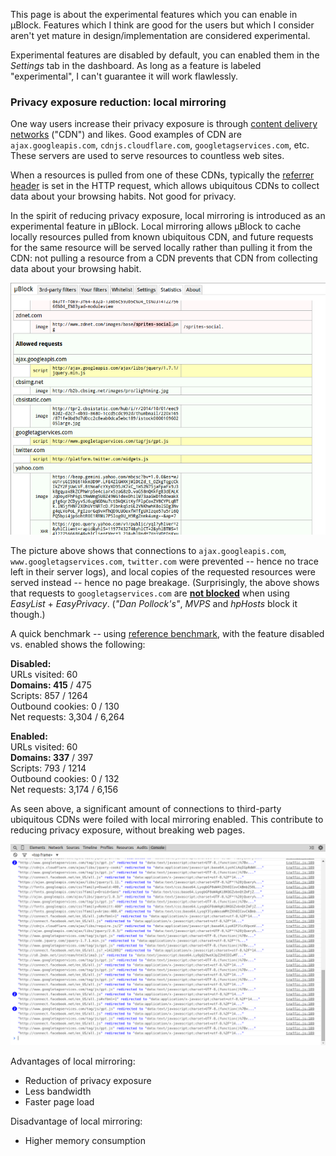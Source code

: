 This page is about the experimental features which you can enable in µBlock. Features which I think are good for the users but which I consider aren't yet mature in design/implementation are considered experimental.

Experimental features are disabled by default, you can enabled them in the _Settings_ tab in the dashboard. As long as a feature is labeled "experimental", I can't guarantee it will work flawlessly.

### Privacy exposure reduction: local mirroring

One way users increase their privacy exposure is through [content delivery networks](http://en.wikipedia.org/wiki/Content_delivery_network) ("CDN") and likes. Good examples of CDN are `ajax.googleapis.com`, `cdnjs.cloudflare.com`, `googletagservices.com`, etc. These servers are used to serve resources to countless web sites.

When a resources is pulled from one of these CDNs, typically the [referrer header](http://en.wikipedia.org/wiki/HTTP_referer) is set in the HTTP request, which allows ubiquitous CDNs to collect data about your browsing habits. Not good for privacy.

In the spirit of reducing privacy exposure, local mirroring is introduced as an experimental feature in µBlock. Local mirroring allows µBlock to cache locally resources pulled from known ubiquitous CDN, and future requests for the same resource will be served locally rather than pulling it from the CDN: not pulling a resource from a CDN prevents that CDN from collecting data about your browsing habit.

![zdnet.com](https://raw.githubusercontent.com/gorhill/uBlock/master/doc/img/local-mirroring-example-1.png)

The picture above shows that connections to `ajax.googleapis.com`, `www.googletagservices.com`, `twitter.com` were prevented -- hence no trace left in their server logs), and local copies of the requested resources were served instead -- hence no page breakage. (Surprisingly, the above shows that requests to `googletagservices.com` are [**not blocked**](https://hg.adblockplus.org/easylist/rev/9f6e928c258a) when using _EasyList_ + _EasyPrivacy_. (_"Dan Pollock's"_, _MVPS_ and _hpHosts_ block it though.)

A quick benchmark -- using [reference benchmark](https://github.com/gorhill/uBlock/wiki/%C2%B5Block-and-others:-Blocking-ads,-trackers,-malwares), with the feature disabled vs. enabled shows the following:

**Disabled:** <br>
URLs visited: 60 <br>
**Domains: 415** / 475 <br>
Scripts: 857 / 1264 <br>
Outbound cookies: 0 / 130 <br>
Net requests: 3,304 / 6,264 <br>

**Enabled:** <br>
URLs visited: 60 <br>
**Domains: 337** / 397 <br>
Scripts: 793 / 1214 <br>
Outbound cookies: 0 / 132 <br>
Net requests: 3,174 / 6,156 <br>

As seen above, a significant amount of connections to third-party ubiquitous CDNs were foiled with local mirroring enabled. This contribute to reducing privacy exposure, without breaking web pages.

![Local mirroring results](https://raw.githubusercontent.com/gorhill/uBlock/master/doc/img/local-mirroring.png)

Advantages of local mirroring:
- Reduction of privacy exposure
- Less bandwidth
- Faster page load

Disadvantage of local mirroring:
- Higher memory consumption